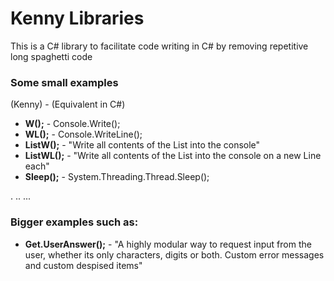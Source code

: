 # Kenny Libraries

This is a C# library to facilitate code writing in C# by removing repetitive long spaghetti code


### Some small examples
(Kenny) - (Equivalent in C#)
 - **W();** -  Console.Write();
 - **WL();** -  Console.WriteLine();
 - **ListW();** - "Write all contents of the List into the console"
 - **ListWL();** - "Write all contents of the List into the console on a new Line each"
 - **Sleep();** - System.Threading.Thread.Sleep();
 
.
..
...

### Bigger examples such as: 
 - **Get.UserAnswer();** -  "A highly modular way to request input from the user, whether its only characters, digits or both. Custom error messages and custom despised items"
 
 
